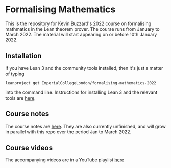 # Formalising Mathematics

This is the repository for Kevin Buzzard's 2022 course on formalising mathmatics in the Lean theorem prover. The course runs from January to March 2022. The material will start appearing on or before 10th January 2022.

## Installation

If you have Lean 3 and the community tools installed, then it's just a matter of typing

```
leanproject get ImperialCollegeLondon/formalising-mathematics-2022
```

into the command line. Instructions for installing Lean 3 and the relevant tools are [here](https://leanprover-community.github.io/get_started.html).

## Course notes

The course notes are [here](https://www.ma.imperial.ac.uk/~buzzard/xena/formalising-mathematics-2022/). They are also currently unfinished, and will grow in parallel with this repo over the period Jan to March 2022.

## Course videos

The accompanying videos are in a YouTube playlist [here](https://www.youtube.com/watch?v=3XaL0tjnWSk&list=PLVZep5wTamMmRPvCLO4WVpCwkTi1F6OyF)
